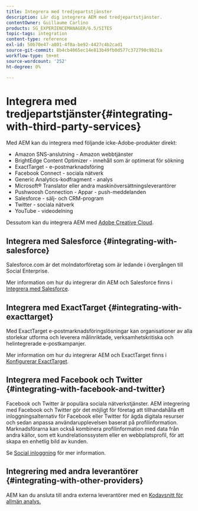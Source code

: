 ```yaml
---
title: Integrera med tredjepartstjänster
description: Lär dig integrera AEM med tredjepartstjänster.
contentOwner: Guillaume Carlino
products: SG_EXPERIENCEMANAGER/6.5/SITES
topic-tags: integration
content-type: reference
exl-id: 50b70e47-a801-4f0a-be92-4427c4b2cad1
source-git-commit: 8b4cb4065ec14e813b49fb0d577c372790c9b21a
workflow-type: tm+mt
source-wordcount: '252'
ht-degree: 0%

---
```


# Integrera med tredjepartstjänster{#integrating-with-third-party-services}

Med AEM kan du integrera med följande icke-Adobe-produkter direkt:

* Amazon SNS-anslutning - Amazon webbtjänster
* BrightEdge Content Optimizer - innehåll som är optimerat för sökning
* ExactTarget - e-postmarknadsföring
* Facebook Connect - sociala nätverk
* Generic Analytics-kodfragment - analys
* Microsoft® Translator eller andra maskinöversättningsleverantörer
* Pushwoosh Connection - Appar - push-meddelanden
* Salesforce - sälj- och CRM-program
* Twitter - sociala nätverk
* YouTube - videodelning
<!-- * Silverpop Engage - marketing automation, email, mobile, and social NO LONGER EXISTS; ITS REPLACEMENT IS UNKNOWN -->

Dessutom kan du integrera AEM med [Adobe Creative Cloud](/help/assets/aem-cc-integration-best-practices.md).

## Integrera med Salesforce {#integrating-with-salesforce}

Salesforce.com är det molndatorföretag som är ledande i övergången till Social Enterprise.

Mer information om hur du integrerar din AEM och Salesforce finns i [Integrera med Salesforce](/help/sites-administering/salesforce.md).

<!-- THE INFORMATION BELOW APPEARS OBSOLETE; first URL is a 404. I could not find a suitable replacement for it.
## Integrating with Silverpop Engage {#integrating-with-silverpop-engage}

>[!NOTE]
>
>Silverpop Engage integration is not available out of the box. To integrate AEM with Silverpop Engage, [download the package](https://www.adobeaemcloud.com/content/marketplace/marketplaceProxy.html?packagePath=/content/companies/public/adobe/packages/aem620/product/cq-mcm-integrations-silverpop-content) from Package Share.

Silverpop Engage provides marketing automation, email, mobile, and social.

For information about integrating your AEM site and ExactTarget, see [Integrating with Silverpop Engage](/help/sites-administering/silverpop.md). -->

## Integrera med ExactTarget {#integrating-with-exacttarget}

Med ExactTarget e-postmarknadsföringslösningar kan organisationer av alla storlekar utforma och leverera målinriktade, verksamhetskritiska och helintegrerade e-postkampanjer.

Mer information om hur du integrerar AEM och ExactTarget finns i [Konfigurerar ExactTarget](/help/sites-administering/exacttarget.md).

## Integrera med Facebook och Twitter {#integrating-with-facebook-and-twitter}

Facebook och Twitter är populära sociala nätverkstjänster. AEM integrering med Facebook och Twitter gör det möjligt för företag att tillhandahålla ett inloggningsalternativ för Facebook eller Twitter för ägda digitala resurser och sedan anpassa användarupplevelsen baserat på profilinformation. Marknadsförarna kan också kombinera profilinformation med data från andra källor, som ett kundrelationssystem eller en webbplatsprofil, för att skapa en enhetlig bild av kunden.

Se [Social inloggning](/help/communities/social-login.md) för mer information.

## Integrering med andra leverantörer {#integrating-with-other-providers}

AEM kan du ansluta till andra externa leverantörer med en [Kodavsnitt för allmän analys.](/help/sites-administering/external-providers.md)
